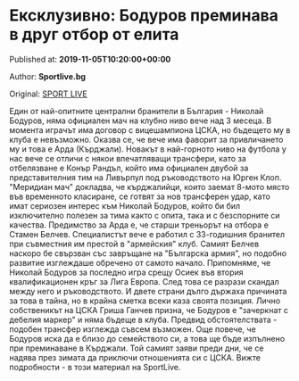 
# Ексклузивно: Бодуров преминава в друг отбор от елита

Published at: **2019-11-05T10:20:00+00:00**

Author: **Sportlive.bg**

Original: [SPORT LIVE](https://www.sportlive.bg/bgfootball/cska/ekskluzivno-bodurov-preminava-v-drug-otbor-ot-elita-1402845.html)

Един от най-опитните централни бранители в България - Николай Бодуров, няма официален мач на клубно ниво вече над 3 месеца. В момента играчът има договор с вицешампиона ЦСКА, но бъдещето му в клуба е невъзможно. Оказва се, че вече има фаворит за привличането му и това е Арда (Кърджали).
Новакът в най-горното ниво на футбола у нас вече се отличи с някои впечатляващи трансфери, като за отбелязване е Конър Рандъл, който има официален двубой за представителния тим на Ливърпул под ръководството на Юрген Клоп. "Меридиан мач" докладва, че кърджалийци, които заемат 8-мото място във временното класиране, се готвят за нов трансферен удар, като имат сериозен интерес към Николай Бодуров, който би бил изключително полезен за тима както с опита, така и с безспорните си качества.
Предимство за Арда е, че старши треньорът на отбора е Стамен Белчев. Специалистът вече е работил с 33-годишния бранител при съвместния им престой в "армейския" клуб. Самият Белчев наскоро бе свързван със завръщане на "Българска армия", но подобно развитие изглеждаше обречено от самото начало.
Припомняме, че Николай Бодуров за последно игра срещу Осиек във втория квалификационен кръг за Лига Европа. След това се разрази скандал между него и ръководството. И двете страни дълго държаха причината за това в тайна, но в крайна сметка всеки каза своята позиция. Лично собственикът на ЦСКА Гриша Ганчев призна, че Бодуров е "зачеркнат с дебелия маркер" и няма бъдеще в клуба.
Предвид обстоятелствата - подобен трансфер изглежда съвсем възможен. Още повече, че Бодуров иска да е близо до семейството си, а това ще бъде изпълнено при преминаване в Кърджали. Той самият заяви преди дни, че се надява през зимата да приключи отношенията си с ЦСКА. Вижте подробности - в този материал на SportLive.
